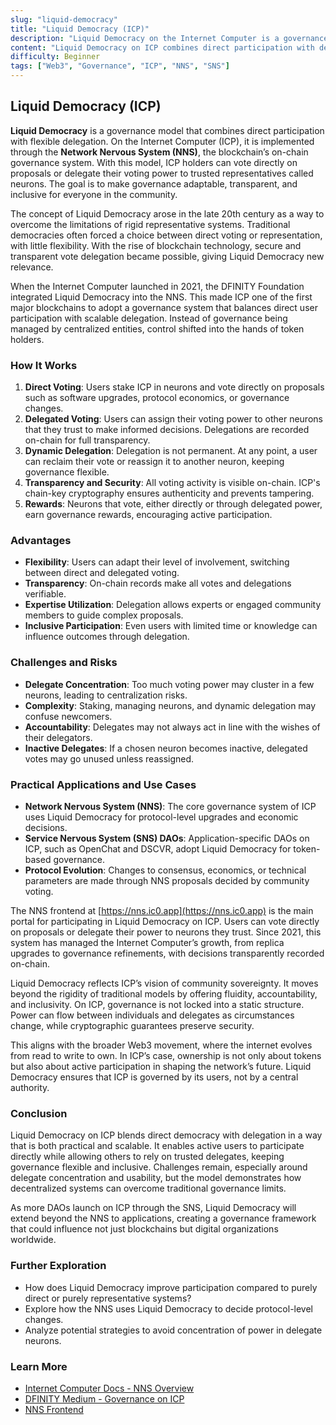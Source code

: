 ```yaml
---
slug: "liquid-democracy"
title: "Liquid Democracy (ICP)"
description: "Liquid Democracy on the Internet Computer is a governance model that blends direct and representative democracy, allowing token holders to vote or delegate through the Network Nervous System (NNS)."
content: "Liquid Democracy on ICP combines direct participation with delegation, letting users vote on proposals or assign their voting power to trusted neurons. It is implemented on-chain by the Network Nervous System and extended to dApps through the Service Nervous System (SNS)."
difficulty: Beginner
tags: ["Web3", "Governance", "ICP", "NNS", "SNS"]
---
```


## Liquid Democracy (ICP)

**Liquid Democracy** is a governance model that combines direct participation with flexible delegation. On the Internet Computer (ICP), it is implemented through the **Network Nervous System (NNS)**, the blockchain’s on-chain governance system. With this model, ICP holders can vote directly on proposals or delegate their voting power to trusted representatives called neurons. The goal is to make governance adaptable, transparent, and inclusive for everyone in the community.

The concept of Liquid Democracy arose in the late 20th century as a way to overcome the limitations of rigid representative systems. Traditional democracies often forced a choice between direct voting or representation, with little flexibility. With the rise of blockchain technology, secure and transparent vote delegation became possible, giving Liquid Democracy new relevance.  

When the Internet Computer launched in 2021, the DFINITY Foundation integrated Liquid Democracy into the NNS. This made ICP one of the first major blockchains to adopt a governance system that balances direct user participation with scalable delegation. Instead of governance being managed by centralized entities, control shifted into the hands of token holders.

### How It Works

1. **Direct Voting**: Users stake ICP in neurons and vote directly on proposals such as software upgrades, protocol economics, or governance changes.  
2. **Delegated Voting**: Users can assign their voting power to other neurons that they trust to make informed decisions. Delegations are recorded on-chain for full transparency.  
3. **Dynamic Delegation**: Delegation is not permanent. At any point, a user can reclaim their vote or reassign it to another neuron, keeping governance flexible.  
4. **Transparency and Security**: All voting activity is visible on-chain. ICP's chain-key cryptography ensures authenticity and prevents tampering.  
5. **Rewards**: Neurons that vote, either directly or through delegated power, earn governance rewards, encouraging active participation.  

### Advantages

- **Flexibility**: Users can adapt their level of involvement, switching between direct and delegated voting.  
- **Transparency**: On-chain records make all votes and delegations verifiable.  
- **Expertise Utilization**: Delegation allows experts or engaged community members to guide complex proposals.  
- **Inclusive Participation**: Even users with limited time or knowledge can influence outcomes through delegation.  

### Challenges and Risks

- **Delegate Concentration**: Too much voting power may cluster in a few neurons, leading to centralization risks.  
- **Complexity**: Staking, managing neurons, and dynamic delegation may confuse newcomers.  
- **Accountability**: Delegates may not always act in line with the wishes of their delegators.  
- **Inactive Delegates**: If a chosen neuron becomes inactive, delegated votes may go unused unless reassigned.  

### Practical Applications and Use Cases

- **Network Nervous System (NNS)**: The core governance system of ICP uses Liquid Democracy for protocol-level upgrades and economic decisions.  
- **Service Nervous System (SNS) DAOs**: Application-specific DAOs on ICP, such as OpenChat and DSCVR, adopt Liquid Democracy for token-based governance.  
- **Protocol Evolution**: Changes to consensus, economics, or technical parameters are made through NNS proposals decided by community voting.  

The NNS frontend at [https://nns.ic0.app](https://nns.ic0.app) is the main portal for participating in Liquid Democracy on ICP. Users can vote directly on proposals or delegate their power to neurons they trust. Since 2021, this system has managed the Internet Computer’s growth, from replica upgrades to governance refinements, with decisions transparently recorded on-chain.

Liquid Democracy reflects ICP’s vision of community sovereignty. It moves beyond the rigidity of traditional models by offering fluidity, accountability, and inclusivity. On ICP, governance is not locked into a static structure. Power can flow between individuals and delegates as circumstances change, while cryptographic guarantees preserve security.  

This aligns with the broader Web3 movement, where the internet evolves from read to write to own. In ICP’s case, ownership is not only about tokens but also about active participation in shaping the network’s future. Liquid Democracy ensures that ICP is governed by its users, not by a central authority.

### Conclusion

Liquid Democracy on ICP blends direct democracy with delegation in a way that is both practical and scalable. It enables active users to participate directly while allowing others to rely on trusted delegates, keeping governance flexible and inclusive. Challenges remain, especially around delegate concentration and usability, but the model demonstrates how decentralized systems can overcome traditional governance limits.  

As more DAOs launch on ICP through the SNS, Liquid Democracy will extend beyond the NNS to applications, creating a governance framework that could influence not just blockchains but digital organizations worldwide.

### Further Exploration

- How does Liquid Democracy improve participation compared to purely direct or purely representative systems?  
- Explore how the NNS uses Liquid Democracy to decide protocol-level changes.  
- Analyze potential strategies to avoid concentration of power in delegate neurons.  

### Learn More

- [Internet Computer Docs - NNS Overview](https://internetcomputer.org/docs/current/developer-docs/smart-contracts/nns/introduction)  
- [DFINITY Medium - Governance on ICP](https://medium.com/dfinity/governance-on-the-internet-computer-7e8f9a2c3f2a)  
- [NNS Frontend](https://nns.ic0.app)  
